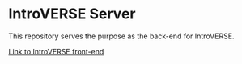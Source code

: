# IntroVERSE Server

This repository serves the purpose as the back-end for IntroVERSE.

[Link to IntroVERSE front-end](https://github.com/v-walker/introverse-client)